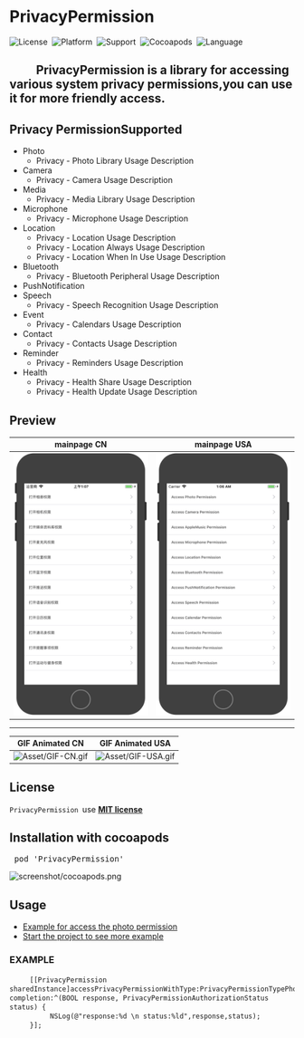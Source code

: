 # PrivacyPermission
![License](https://img.shields.io/badge/License-MIT-orange.svg)&nbsp;
![Platform](https://img.shields.io/badge/Platform-iOS-yellowgreen.svg)&nbsp;
![Support](https://img.shields.io/badge/Support-iOS%208%2B-lightgrey.svg)&nbsp;
![Cocoapods](https://img.shields.io/badge/cocoapods-support-red.svg)&nbsp;
![Language](https://img.shields.io/badge/language-Objective--C-B9D3EE.svg)&nbsp;


## &emsp;&emsp; PrivacyPermission is a library for accessing various system privacy permissions,you can use it for more friendly access.

## Privacy PermissionSupported
 - Photo
 	- Privacy - Photo Library Usage Description
 - Camera
 	- Privacy - Camera Usage Description
 - Media
 	- Privacy - Media Library Usage Description
 - Microphone
 	- Privacy - Microphone Usage Description
 - Location
 	- Privacy - Location Usage Description
 	- Privacy - Location Always Usage Description
 	- Privacy - Location When In Use Usage Description
 - Bluetooth
 	- Privacy - Bluetooth Peripheral Usage Description
 - PushNotification
 - Speech
 	- Privacy - Speech Recognition Usage Description
 - Event
 	- Privacy - Calendars Usage Description
 - Contact
 	- Privacy - Contacts Usage Description
 - Reminder
 	- Privacy - Reminders Usage Description 
 - Health
 	- Privacy - Health Share Usage Description
 	- Privacy - Health Update Usage Description
 
## Preview
 mainpage CN  | mainpage USA
  -----|-----
 ![Asset/screenshot-CN.png](Asset/screenshot-CN.png) |  ![Asset/screenshot-USA.png](Asset/screenshot-USA.png) 
 ---  
 GIF Animated CN  | GIF Animated USA
 -----|-----
 ![Asset/GIF-CN.gif](Asset/GIF-CN.gif) | ![Asset/GIF-USA.gif](Asset/GIF-USA.gif) 


## License
`PrivacyPermission `use [__MIT license__][1]

## Installation with cocoapods
<pre>
 pod 'PrivacyPermission'
</pre>
![screenshot/cocoapods.png](screenshot/cocoapods.png)

## Usage
- [Example for access the photo permission](#EXAMPLE)
- [Start the project to see more example](./PrivacyPermissionExample)

<a name="EXAMPLE"></a>
### EXAMPLE
```
     [[PrivacyPermission sharedInstance]accessPrivacyPermissionWithType:PrivacyPermissionTypePhoto completion:^(BOOL response, PrivacyPermissionAuthorizationStatus status) {
          NSLog(@"response:%d \n status:%ld",response,status);
     }];
```






[1]:  https://github.com/GREENBANYAN/PrivacyPermission/blob/master/LICENSE "MIT License"	


